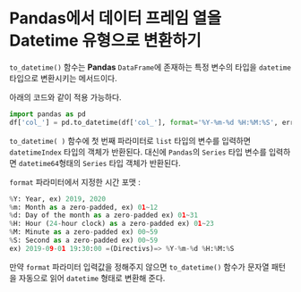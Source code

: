 # Pandas에서 데이터 프레임 열을 Datetime 유형으로 변환하기

```to_datetime()``` 함수는 <b>Pandas</b> ```DataFrame```에 존재하는 특정 변수의 타입을 ```datetime``` 타입으로 변환시키는 메서드이다.

아래의 코드와 같이 적용 가능하다.

```python
import pandas as pd
df['col_'] = pd.to_datetime(df['col_'], format='%Y-%m-%d %H:%M:%S', errors='raise')

```

```to_datetime( )``` 함수에 첫 번째 파라미터로 ```list``` 타입의 변수를 입력하면 ```datetimeIndex``` 타입의 객체가 반환된다.
대신에 ```Pandas```의 ```Series``` 타입 변수를 입력하면 ```datetime64```형태의 ```Series``` 타입 객체가 반환된다.

```format``` 파라미터에서 지정한 시간 포맷 :
```python
%Y: Year, ex) 2019, 2020
%m: Month as a zero-padded, ex) 01~12
%d: Day of the month as a zero-padded ex) 01~31
%H: Hour (24-hour clock) as a zero-padded ex) 01~23
%M: Minute as a zero-padded ex) 00~59
%S: Second as a zero-padded ex) 00~59
ex) 2019-09-01 19:30:00 =(Directivs)=> %Y-%m-%d %H:%M:%S
```

만약 ```format``` 파라미터 입력값을 정해주지 않으면 ```to_datetime()``` 함수가 문자열 패턴을 자동으로 읽어 ```datetime``` 형태로 변환해 준다. 
